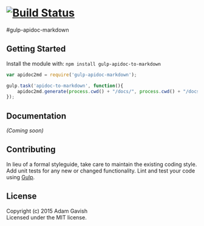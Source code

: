 #  [![Build Status](https://secure.travis-ci.org/agavish/gulp-apidoc-to-markdown.png?branch=master)](http://travis-ci.org/agavish/gulp-apidoc-to-markdown)

#gulp-apidoc-markdown


## Getting Started

Install the module with: `npm install gulp-apidoc-to-markdown`

```js
var apidoc2md = require('gulp-apidoc-markdown');

gulp.task('apidoc-to-markdown', function(){
    apidoc2md.generate(process.cwd() + "/docs/", process.cwd() + "/docs/test.md");
});
```

## Documentation

_(Coming soon)_

## Contributing

In lieu of a formal styleguide, take care to maintain the existing coding style. Add unit tests for any new or changed functionality. Lint and test your code using [Gulp](http://gulpjs.com/).


## License

Copyright (c) 2015 Adam Gavish  
Licensed under the MIT license.
